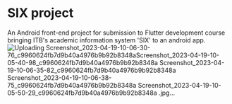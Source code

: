 # SIX project

An Android front-end project for submission to Flutter development course bringing ITB's academic information system 'SIX' to an android app.
![Uploading Screenshot_2023-04-19-10-06-30-76_c9960624fb7d9b40a4976b9b92b8348a![Screenshot_2023-04-19-10-05-40-98_c9960624fb7d9b40a4976b9b92b8348a](https://user-images.githubusercontent.com/88787873/232957491-6f3bca9a-5229-458a-8f3b-3f93339624c9.jpg)
![Screenshot_2023-04-19-10-06-35-82_c9960624fb7d9b40a4976b9b92b8348a](https://user-images.githubusercontent.com/88787873/232957498-37e041c4-abe2-4827-ac68-5868e037c77b.jpg)
![Screenshot_2023-04-19-10-06-38-75_c9960624fb7d9b40a4976b9b92b8348a](https://user-images.githubusercontent.com/88787873/232957506-47eda140-d153-4204-8d79-c3b46e7c2d7c.jpg)
![Screenshot_2023-04-19-10-05-50-29_c9960624fb7d9b40a4976b9b92b8348a](https://user-images.githubusercontent.com/88787873/232957509-85260248-b0e5-47ec-bc9d-5ce19b2b6fe7.jpg)
.jpg…]()
